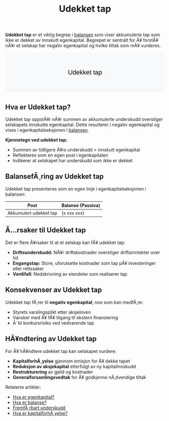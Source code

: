 ﻿---
title: "Udekket tap"
meta_title: "Udekket tap"
meta_description: '**Udekket tap** er et viktig begrep i [balansen](/blogs/regnskap/hva-er-balanse "Hva er Balanse? Komplett Guide til Balanseregnskap") som viser akkumulerte tap ...'
slug: udekket-tap
type: blog
layout: pages/single
---

**Udekket tap** er et viktig begrep i [balansen](/blogs/regnskap/hva-er-balanse "Hva er Balanse? Komplett Guide til Balanseregnskap") som viser akkumulerte tap som ikke er dekket av innskutt egenkapital. Begrepet er sentralt for Ã¥ forstÃ¥ nÃ¥r et selskap har negativ egenkapital og hvilke tiltak som mÃ¥ vurderes.

![Illustrasjon med teksten Udekket tap](udekket-tap-image.svg)

## Hva er Udekket tap?

Udekket tap oppstÃ¥r nÃ¥r summen av akkumulerte underskudd overstiger selskapets innskutte egenkapital. Dette resulterer i negativ egenkapital og vises i egenkapitalseksjonen i [balansen](/blogs/regnskap/hva-er-balanse "Hva er Balanse? Komplett Guide til Balanseregnskap").

**Kjennetegn ved udekket tap:**

* Summen av tidligere Ã¥rs underskudd > innskutt egenkapital
* Reflekteres som en egen post i egenkapitalen
* Indikerer at selskapet har underskudd som ikke er dekket

## BalansefÃ¸ring av Udekket tap

Udekket tap presenteres som en egen linje i egenkapitalseksjonen i balansen:

| **Post**               | **Balanse (Passiva)** |
|-------------------------|-----------------------|
| Akkumulert udekket tap  | (x xxx xxx)           |

## Ã…rsaker til Udekket tap

Det er flere Ã¥rsaker til at et selskap kan fÃ¥ udekket tap:

* **Driftsunderskudd:** NÃ¥r driftskostnader overstiger driftsinntekter over tid
* **Engangstap:** Store, uforutsette kostnader som tap pÃ¥ investeringer eller rettssaker
* **Verdifall:** Nedskrivning av eiendeler som realiserer tap

## Konsekvenser av Udekket tap

Udekket tap fÃ¸rer til **negativ egenkapital**, noe som kan medfÃ¸re:

* Styrets varslingsplikt etter aksjeloven
* Vansker med Ã¥ fÃ¥ tilgang til ekstern finansiering
* Ã˜kt konkursrisiko ved vedvarende tap

## HÃ¥ndtering av Udekket tap

For Ã¥ hÃ¥ndtere udekket tap kan selskapet vurdere:

* **KapitalforhÃ¸yelse** gjennom emisjon for Ã¥ dekke tapet
* **Reduksjon av aksjekapital** etterfulgt av ny kapitalinnskudd
* **Restrukturering** av gjeld og kostnader
* **Generalforsamlingsvedtak** for Ã¥ godkjenne nÃ¸dvendige tiltak

Relaterte artikler:

- [Hva er egenkapital?](/blogs/regnskap/hva-er-egenkapital "Hva er Egenkapital? Definisjon og Beregning")
- [Hva er balanse?](/blogs/regnskap/hva-er-balanse "Hva er Balanse? Komplett Guide til Balanseregnskap")
- [FremfÃ¸rbart underskudd](/blogs/regnskap/fremforbart-underskudd "FremfÃ¸rbart underskudd “ Guide til underskudd i regnskap og skatt")
- [Hva er kapitalforhÃ¸yelse?](/blogs/regnskap/kapitalforhoyelse "Hva er KapitalforhÃ¸yelse? Emisjon, Krav og Prosess")





